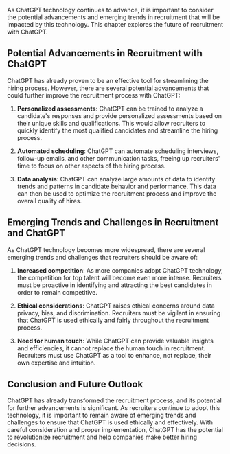 
As ChatGPT technology continues to advance, it is important to consider the potential advancements and emerging trends in recruitment that will be impacted by this technology. This chapter explores the future of recruitment with ChatGPT.

Potential Advancements in Recruitment with ChatGPT
--------------------------------------------------

ChatGPT has already proven to be an effective tool for streamlining the hiring process. However, there are several potential advancements that could further improve the recruitment process with ChatGPT:

1. **Personalized assessments**: ChatGPT can be trained to analyze a candidate's responses and provide personalized assessments based on their unique skills and qualifications. This would allow recruiters to quickly identify the most qualified candidates and streamline the hiring process.

2. **Automated scheduling**: ChatGPT can automate scheduling interviews, follow-up emails, and other communication tasks, freeing up recruiters' time to focus on other aspects of the hiring process.

3. **Data analysis**: ChatGPT can analyze large amounts of data to identify trends and patterns in candidate behavior and performance. This data can then be used to optimize the recruitment process and improve the overall quality of hires.

Emerging Trends and Challenges in Recruitment and ChatGPT
---------------------------------------------------------

As ChatGPT technology becomes more widespread, there are several emerging trends and challenges that recruiters should be aware of:

1. **Increased competition**: As more companies adopt ChatGPT technology, the competition for top talent will become even more intense. Recruiters must be proactive in identifying and attracting the best candidates in order to remain competitive.

2. **Ethical considerations**: ChatGPT raises ethical concerns around data privacy, bias, and discrimination. Recruiters must be vigilant in ensuring that ChatGPT is used ethically and fairly throughout the recruitment process.

3. **Need for human touch**: While ChatGPT can provide valuable insights and efficiencies, it cannot replace the human touch in recruitment. Recruiters must use ChatGPT as a tool to enhance, not replace, their own expertise and intuition.

Conclusion and Future Outlook
-----------------------------

ChatGPT has already transformed the recruitment process, and its potential for further advancements is significant. As recruiters continue to adopt this technology, it is important to remain aware of emerging trends and challenges to ensure that ChatGPT is used ethically and effectively. With careful consideration and proper implementation, ChatGPT has the potential to revolutionize recruitment and help companies make better hiring decisions.
